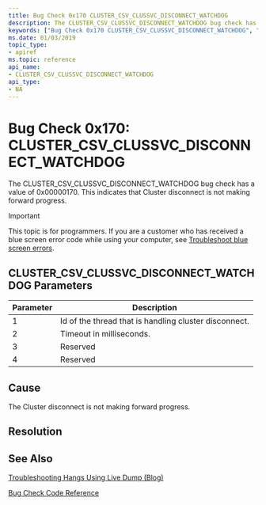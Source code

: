```yaml
---
title: Bug Check 0x170 CLUSTER_CSV_CLUSSVC_DISCONNECT_WATCHDOG
description: The CLUSTER_CSV_CLUSSVC_DISCONNECT_WATCHDOG bug check has a value of 0x00000170. This indicates that the Cluster disconnect is not making forward progress.
keywords: ["Bug Check 0x170 CLUSTER_CSV_CLUSSVC_DISCONNECT_WATCHDOG", "CLUSTER_CSV_CLUSSVC_DISCONNECT_WATCHDOG"]
ms.date: 01/03/2019
topic_type:
- apiref
ms.topic: reference
api_name:
- CLUSTER_CSV_CLUSSVC_DISCONNECT_WATCHDOG
api_type:
- NA
---
```


# Bug Check 0x170: CLUSTER\_CSV\_CLUSSVC\_DISCONNECT\_WATCHDOG

The CLUSTER\_CSV\_CLUSSVC\_DISCONNECT\_WATCHDOG bug check has a value of 0x00000170. This indicates that Cluster disconnect is not making forward progress.

> [!IMPORTANT]
> This topic is for programmers. If you are a customer who has received a blue screen error code while using your computer, see [Troubleshoot blue screen errors](https://www.windows.com/stopcode).



## CLUSTER\_CSV\_CLUSSVC\_DISCONNECT\_WATCHDOG Parameters

|Parameter|Description|
|--- |--- |
|1| Id of the thread that is handling cluster disconnect.|
|2| Timeout in milliseconds. |
|3| Reserved |
|4| Reserved |

## Cause

The Cluster disconnect is not making forward progress.


## Resolution
 

## See Also

[Troubleshooting Hangs Using Live Dump (Blog)](https://techcommunity.microsoft.com/t5/Failover-Clustering/bg-p/FailoverClustering)

[Bug Check Code Reference](bug-check-code-reference2.md)




